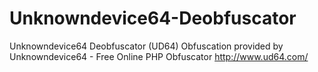 # Unknowndevice64-Deobfuscator
Unknowndevice64 Deobfuscator (UD64) Obfuscation provided by Unknowndevice64 - Free Online PHP Obfuscator http://www.ud64.com/
